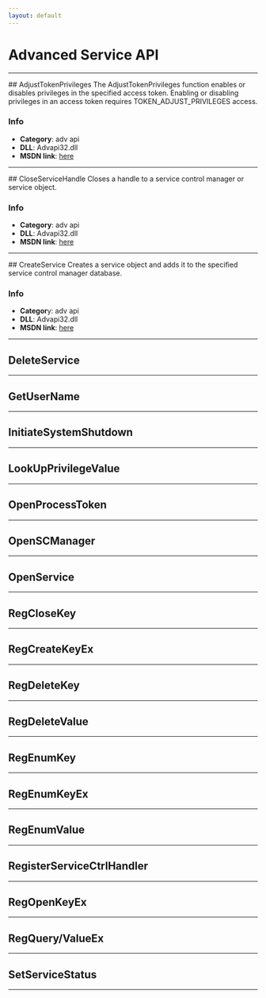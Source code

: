 ```yaml
---
layout: default
---
```

Advanced Service API
====================

---

<SECTION ID="adjusttokenprivileges">
</SECTION>
## AdjustTokenPrivileges
The AdjustTokenPrivileges function enables or disables privileges in the specified access token. Enabling or disabling privileges in an access token requires TOKEN_ADJUST_PRIVILEGES access.<br>

### Info
* **Category**: adv api
* **DLL**: Advapi32.dll
* **MSDN link**: <a href="https://docs.microsoft.com/en-in/windows/win32/api/securitybaseapi/nf-securitybaseapi-adjusttokenprivileges" target="_blank">here</a>



---

<SECTION ID="closeservicehandle">
</SECTION>
## CloseServiceHandle
Closes a handle to a service control manager or service object.<br>

### Info
* **Category**: adv api
* **DLL**: Advapi32.dll
* **MSDN link**: <a href="https://docs.microsoft.com/en-in/windows/win32/api/winsvc/nf-winsvc-closeservicehandle" target="_blank">here</a>


---

<SECTION ID="createservice">
</SECTION>
## CreateService
Creates a service object and adds it to the specified service control manager database.

### Info
* **Categor**y: adv api
* **DLL**: Advapi32.dll
* **MSDN link**: <a href="https://docs.microsoft.com/en-in/windows/win32/api/winsvc/nf-winsvc-createservicea" target="_blank">here</a>


---

## DeleteService

---

## GetUserName

---

## InitiateSystemShutdown

---

## LookUpPrivilegeValue

---

## OpenProcessToken

---

## OpenSCManager

---

## OpenService

---

## RegCloseKey

---

## RegCreateKeyEx

---

## RegDeleteKey

---

## RegDeleteValue

---

## RegEnumKey

---

## RegEnumKeyEx

---

## RegEnumValue

---

## RegisterServiceCtrlHandler

---

## RegOpenKeyEx

---

## RegQuery/ValueEx

---

## SetServiceStatus

---
